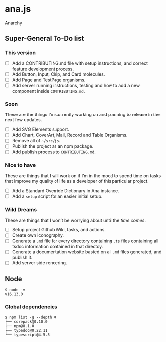 # ana.js

Anarchy

## Super-General To-Do list

### This version

- [ ] Add a CONTRIBUTING.md file with setup instructions, and correct feature development process.
- [ ] Add Button, Input, Chip, and Card molecules.
- [ ] Add Page and TestPage organisms.
- [ ] Add server running instructions, testing and how to add a new component inside `CONTRIBUTING.md`.

### Soon

These are the things I’m currently working on and planning to release in the next few updates.

- [ ] Add SVG Elements support.
- [ ] Add Chart, CoverArt, Mail, Record and Table Organisms.
- [ ] Remove all of `~/src/js`.
- [ ] Publish the project as an npm package.
- [ ] Add publish process to `CONTRIBUTING.md`.

### Nice to have

These are things that I will work on if I’m in the mood to spend time on tasks that improve my quality of life as a developer of this particular project.

- [ ] Add a Standard Override Dictionary in Ana instance.
- [ ] Add a `setup` script for an easier initial setup.

### Wild Dreams

These are things that I won’t be worrying about until the *time comes*.

- [ ] Setup project Github Wiki, tasks, and actions.
- [ ] Create own iconography.
- [ ] Generate a `.md` file for every directory containing `.ts` files containing all tsdoc information contained in that directoy.
- [ ] Generate a documentation website basted on all `.md` files generated, and publish it.
- [ ] Add server side rendering.

## Node

```
$ node -v
v16.13.0
```

### Global dependencies

```
$ npm list -g --depth 0
├── corepack@0.10.0
├── npm@8.1.0
├── typedoc@0.22.11
└── typescript@4.5.5
```
